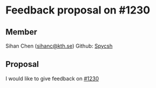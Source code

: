 # Feedback proposal on #1230



 ## Member
 Sihan Chen (sihanc@kth.se)
 Github: [Spycsh](https://github.com/Spycsh)
 
 ## Proposal
 
 I would like to give feedback on [#1230](https://github.com/KTH/devops-course/pull/1230)
